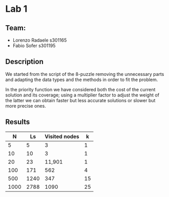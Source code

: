 # Lab 1
## Team: 
- Lorenzo Radaele s301165
- Fabio Sofer s301195

## Description
We started from the script of the 8-puzzle removing the unnecessary parts and adapting the data types and the methods in order to fit the problem.

In the priority function we have considered both the cost of the current solution and its coverage; using a multiplier factor to adjust the weight of the latter we can obtain faster but less accurate solutions or slower but more precise ones.

## Results

| N                | Ls       | Visited nodes | k |
|-----------------------|----------|---------------|-------|
| 5               | 5 |     3          | 1 |
| 10 |  10 |       3        | 1 |
| 20 | 23 |      11,901         | 1 |
| 100   | 171 |    562           | 4 |
| 500    | 1240 |   347            | 15 |
| 1000    | 2788 |     1090          | 25 |